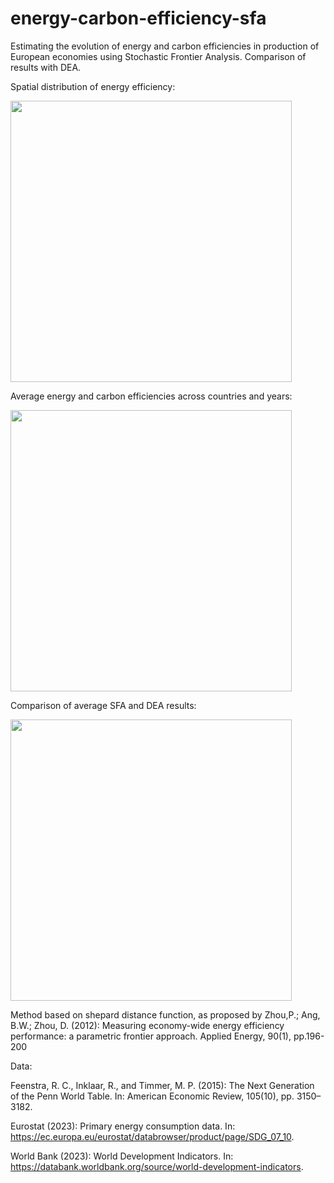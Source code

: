 # energy-carbon-efficiency-sfa
Estimating the evolution of energy and carbon efficiencies in production of European economies using Stochastic Frontier Analysis. Comparison of results with DEA.

Spatial distribution of energy efficiency:

<img src="https://user-images.githubusercontent.com/70534743/229477705-312bcce2-605d-4fa3-946c-6451d05b093e.png" width="450">

Average energy and carbon efficiencies across countries and years:

<img src="https://user-images.githubusercontent.com/70534743/229477698-bb103415-29b4-4674-a502-bd6b3bf40e53.png" width="450">

Comparison of average SFA and DEA results:

<img src="https://user-images.githubusercontent.com/70534743/229477709-75b9ba25-6ce8-49b1-8692-7cba5fc52f8d.png" width="450">


Method based on shepard distance function, as proposed by Zhou,P.; Ang, B.W.; Zhou, D. (2012): Measuring economy-wide energy efficiency performance: a parametric frontier approach. Applied Energy, 90(1), pp.196-200

Data: 

Feenstra, R. C., Inklaar, R., and Timmer, M. P. (2015): The Next Generation of the Penn World Table. In: American Economic Review, 105(10), pp. 3150–3182.

Eurostat (2023): Primary energy consumption data. In: https://ec.europa.eu/eurostat/databrowser/product/page/SDG_07_10.

World Bank (2023): World Development Indicators. In: https://databank.worldbank.org/source/world-development-indicators.

